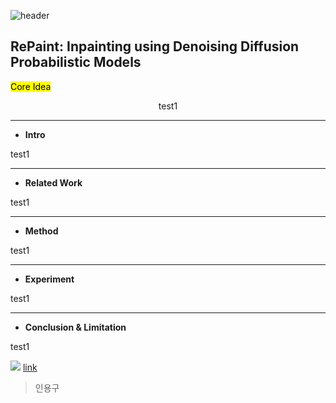 ![header](https://capsule-render.vercel.app/api?type=waving&color=auto&height=80&section=header&text=Welcome%20Paper%20Review&fontSize=50)


## RePaint: Inpainting using Denoising Diffusion Probabilistic Models

<mark>Core Idea</mark>
<div align=center>
test1</br>
</div>

***

- <strong>Intro</strong>
<p>
test1</br>
</p>

***

- <strong>Related Work</strong>
<p>
test1</br>
</p>

***

- <strong>Method</strong>
<p>
test1</br>
</p>

***

- <strong>Experiment</strong>
<p>
test1</br>
</p>

***

- <strong>Conclusion & Limitation</strong>
<p>
test1</br>
</p>


![](img_path)
<a href="">link</a>


> 인용구
